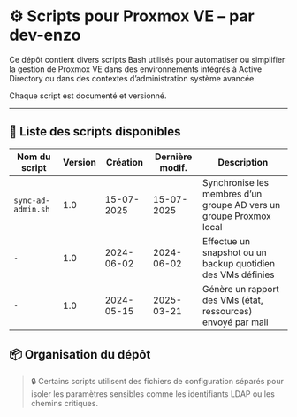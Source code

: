# ⚙️ Scripts pour Proxmox VE – par dev-enzo

Ce dépôt contient divers scripts Bash utilisés pour automatiser ou simplifier la gestion de Proxmox VE dans des environnements intégrés à Active Directory ou dans des contextes d’administration système avancée.

Chaque script est documenté et versionné.

---

## 📁 Liste des scripts disponibles

| Nom du script                       | Version  | Création             | Dernière modif.  | Description                                                                  |
|-------------------------------------|----------|----------------------|------------------|------------------------------------------------------------------------------|
| `sync-ad-admin.sh`                  | 1.0      | 15-07-2025           | 15-07-2025       | Synchronise les membres d’un groupe AD vers un groupe Proxmox local          |
| `-`                                 | 1.0      | 2024-06-02           | 2024-06-02       | Effectue un snapshot ou un backup quotidien des VMs définies                 |
| `-`                                 | 1.0      | 2024-05-15           | 2025-03-21       | Génère un rapport des VMs (état, ressources) envoyé par mail                 |

## 📦 Organisation du dépôt
> 🔒 Certains scripts utilisent des fichiers de configuration séparés pour isoler les paramètres sensibles comme les identifiants LDAP ou les chemins critiques.
